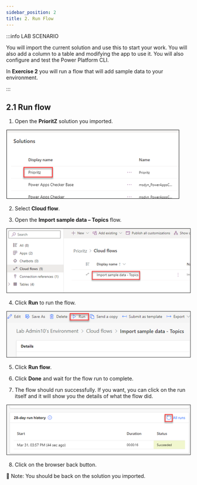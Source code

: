 ```yaml
---
sidebar_position: 2
title: 2. Run Flow
---
```


:::info LAB SCENARIO

You will import the current solution and use this to start your work. You will also add a column to a table and modifying the app to use it. You will also configure and test the Power Platform CLI.

In **Exercise 2** you will run a flow that will add sample data to your environment.

:::

## 2.1 Run flow

1.  Open the **PrioritZ** solution you imported.


![Lab-01 Image](./img/lab01-05.png)

2.	Select **Cloud flow**.

3.	Open the **Import sample data – Topics** flow.


![Lab-01 Image](./img/lab01-06.png)

4.	Click **Run** to run the flow.

![Lab-01 Image](./img/lab01-07.png)

5.	Click **Run flow**.

6.	Click **Done** and wait for the flow run to complete.

7.	The flow should run successfully. If you want, you can click on the run itself and it will show you the details of what the flow did.


![Lab-01 Image](./img/lab01-08.png) 

8.	Click on the browser back button.

🤖 Note: You should be back on the solution you imported.
